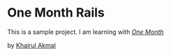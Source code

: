 # One Month Rails

This is a sample project. I am learning with [*One Month*](http://onemonth.com)

by [Khairul Akmal](http://mofodox.me)

